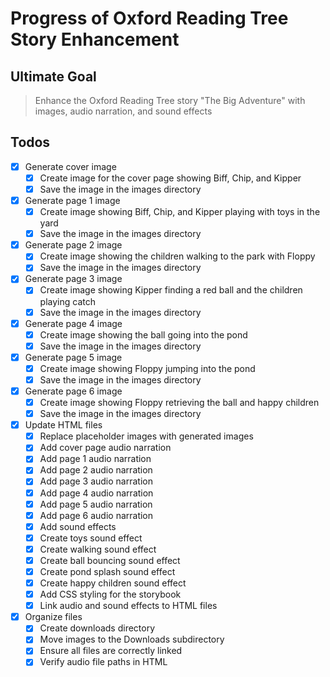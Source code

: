 # Progress of Oxford Reading Tree Story Enhancement

## Ultimate Goal
> Enhance the Oxford Reading Tree story "The Big Adventure" with images, audio narration, and sound effects

## Todos
- [x] Generate cover image
  - [x] Create image for the cover page showing Biff, Chip, and Kipper
  - [x] Save the image in the images directory
- [x] Generate page 1 image
  - [x] Create image showing Biff, Chip, and Kipper playing with toys in the yard
  - [x] Save the image in the images directory
- [x] Generate page 2 image
  - [x] Create image showing the children walking to the park with Floppy
  - [x] Save the image in the images directory
- [x] Generate page 3 image
  - [x] Create image showing Kipper finding a red ball and the children playing catch
  - [x] Save the image in the images directory
- [x] Generate page 4 image
  - [x] Create image showing the ball going into the pond
  - [x] Save the image in the images directory
- [x] Generate page 5 image
  - [x] Create image showing Floppy jumping into the pond
  - [x] Save the image in the images directory
- [x] Generate page 6 image
  - [x] Create image showing Floppy retrieving the ball and happy children
  - [x] Save the image in the images directory
- [x] Update HTML files
  - [x] Replace placeholder images with generated images
  - [x] Add cover page audio narration
  - [x] Add page 1 audio narration
  - [x] Add page 2 audio narration
  - [x] Add page 3 audio narration
  - [x] Add page 4 audio narration
  - [x] Add page 5 audio narration
  - [x] Add page 6 audio narration
  - [x] Add sound effects
  - [x] Create toys sound effect
  - [x] Create walking sound effect
  - [x] Create ball bouncing sound effect
  - [x] Create pond splash sound effect
  - [x] Create happy children sound effect
  - [x] Add CSS styling for the storybook
  - [x] Link audio and sound effects to HTML files
- [x] Organize files
  - [x] Create downloads directory
  - [x] Move images to the Downloads subdirectory
  - [x] Ensure all files are correctly linked
  - [x] Verify audio file paths in HTML
